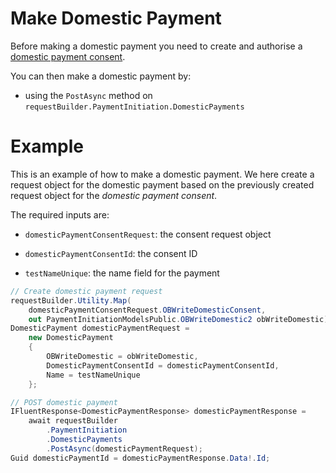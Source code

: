 # Make Domestic Payment

Before making a domestic payment you need to create and authorise a [domestic payment consent](./create-and-authorise-domestic-payment-consent.md).

You can then make a domestic payment by:

- using the `PostAsync` method on `requestBuilder.PaymentInitiation.DomesticPayments`

# Example

This is an example of how to make a domestic payment. We here create a request object for the domestic payment based on the previously created request object for the *domestic payment consent*.

The required inputs are:

- `domesticPaymentConsentRequest`: the consent request object

- `domesticPaymentConsentId`: the consent ID

- `testNameUnique`: the name field for the payment

```csharp
// Create domestic payment request
requestBuilder.Utility.Map(
    domesticPaymentConsentRequest.OBWriteDomesticConsent,
    out PaymentInitiationModelsPublic.OBWriteDomestic2 obWriteDomestic); // maps Open Banking request objects
DomesticPayment domesticPaymentRequest =
    new DomesticPayment
    {
        OBWriteDomestic = obWriteDomestic,
        DomesticPaymentConsentId = domesticPaymentConsentId,
        Name = testNameUnique
    };

// POST domestic payment
IFluentResponse<DomesticPaymentResponse> domesticPaymentResponse =
    await requestBuilder
        .PaymentInitiation
        .DomesticPayments
        .PostAsync(domesticPaymentRequest);
Guid domesticPaymentId = domesticPaymentResponse.Data!.Id;
```